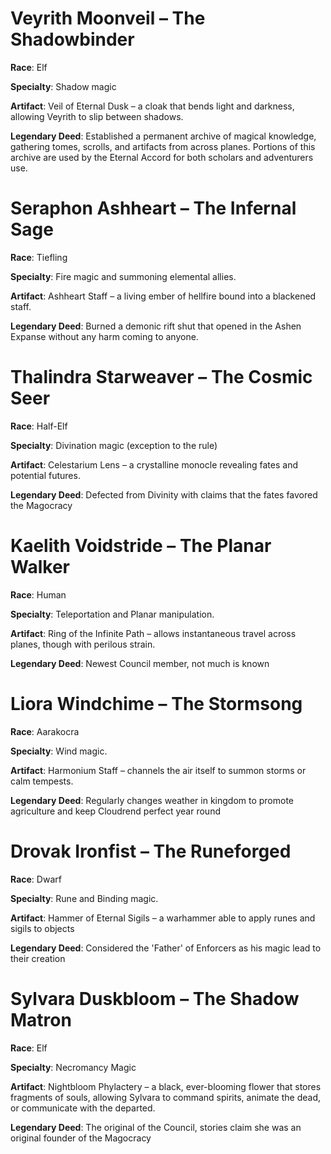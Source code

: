 # Veyrith Moonveil – The Shadowbinder

**Race**: Elf

**Specialty**: Shadow magic

**Artifact**: Veil of Eternal Dusk – a cloak that bends light and darkness, allowing Veyrith to slip between shadows.

**Legendary Deed**: Established a permanent archive of magical knowledge, gathering tomes, scrolls, and artifacts from across planes. Portions of this archive are used by the Eternal Accord for both scholars and adventurers use.



# Seraphon Ashheart – The Infernal Sage

**Race**: Tiefling

**Specialty**: Fire magic and summoning elemental allies.

**Artifact**: Ashheart Staff – a living ember of hellfire bound into a blackened staff.

**Legendary Deed**: Burned a demonic rift shut that opened in the Ashen Expanse without any harm coming to anyone.



# Thalindra Starweaver – The Cosmic Seer

**Race**: Half-Elf

**Specialty**: Divination magic (exception to the rule)

**Artifact**: Celestarium Lens – a crystalline monocle revealing fates and potential futures.

**Legendary Deed**: Defected from Divinity with claims that the fates favored the Magocracy



# Kaelith Voidstride – The Planar Walker

**Race**: Human

**Specialty**: Teleportation and Planar manipulation.

**Artifact**: Ring of the Infinite Path – allows instantaneous travel across planes, though with perilous strain.

**Legendary Deed**: Newest Council member, not much is known



# Liora Windchime – The Stormsong

**Race**: Aarakocra

**Specialty**: Wind magic.

**Artifact**: Harmonium Staff – channels the air itself to summon storms or calm tempests.

**Legendary Deed**: Regularly changes weather in kingdom to promote agriculture and keep Cloudrend perfect year round



# Drovak Ironfist – The Runeforged

**Race**: Dwarf

**Specialty**: Rune and Binding magic.

**Artifact**: Hammer of Eternal Sigils – a warhammer able to apply runes and sigils to objects

**Legendary Deed**: Considered the 'Father' of Enforcers as his magic lead to their creation



# Sylvara Duskbloom – The Shadow Matron

**Race**: Elf

**Specialty**: Necromancy Magic

**Artifact**: Nightbloom Phylactery – a black, ever-blooming flower that stores fragments of souls, allowing Sylvara to command spirits, animate the dead, or communicate with the departed.

**Legendary Deed**: The original of the Council, stories claim she was an original founder of the Magocracy
